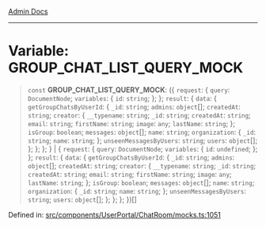 [Admin Docs](/)

***

# Variable: GROUP\_CHAT\_LIST\_QUERY\_MOCK

> `const` **GROUP\_CHAT\_LIST\_QUERY\_MOCK**: (\{ `request`: \{ `query`: `DocumentNode`; `variables`: \{ `id`: `string`; \}; \}; `result`: \{ `data`: \{ `getGroupChatsByUserId`: \{ `_id`: `string`; `admins`: `object`[]; `createdAt`: `string`; `creator`: \{ `__typename`: `string`; `_id`: `string`; `createdAt`: `string`; `email`: `string`; `firstName`: `string`; `image`: `any`; `lastName`: `string`; \}; `isGroup`: `boolean`; `messages`: `object`[]; `name`: `string`; `organization`: \{ `_id`: `string`; `name`: `string`; \}; `unseenMessagesByUsers`: `string`; `users`: `object`[]; \}; \}; \}; \} \| \{ `request`: \{ `query`: `DocumentNode`; `variables`: \{ `id`: `undefined`; \}; \}; `result`: \{ `data`: \{ `getGroupChatsByUserId`: \{ `_id`: `string`; `admins`: `object`[]; `createdAt`: `string`; `creator`: \{ `__typename`: `string`; `_id`: `string`; `createdAt`: `string`; `email`: `string`; `firstName`: `string`; `image`: `any`; `lastName`: `string`; \}; `isGroup`: `boolean`; `messages`: `object`[]; `name`: `string`; `organization`: \{ `_id`: `string`; `name`: `string`; \}; `unseenMessagesByUsers`: `string`; `users`: `object`[]; \}; \}; \}; \})[]

Defined in: [src/components/UserPortal/ChatRoom/mocks.ts:1051](https://github.com/PalisadoesFoundation/talawa-admin/blob/main/src/components/UserPortal/ChatRoom/mocks.ts#L1051)
